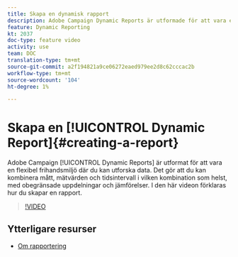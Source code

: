 ```yaml
---
title: Skapa en dynamisk rapport
description: Adobe Campaign Dynamic Reports är utformade för att vara en flexibel frihandsmiljö där du kan utforska data. Det gör att du kan kombinera mått, mätvärden och tidsintervall i vilken kombination som helst, med obegränsade uppdelningar och jämförelser. I den här videon förklaras hur du skapar en rapport.
feature: Dynamic Reporting
kt: 2037
doc-type: feature video
activity: use
team: DOC
translation-type: tm+mt
source-git-commit: a2f194821a9ce06272eaed979ee2d8c62cccac2b
workflow-type: tm+mt
source-wordcount: '104'
ht-degree: 1%

---
```



# Skapa en [!UICONTROL Dynamic Report]{#creating-a-report}

Adobe Campaign [!UICONTROL Dynamic Reports] är utformat för att vara en flexibel frihandsmiljö där du kan utforska data. Det gör att du kan kombinera mått, mätvärden och tidsintervall i vilken kombination som helst, med obegränsade uppdelningar och jämförelser. I den här videon förklaras hur du skapar en rapport.

>[!VIDEO](https://video.tv.adobe.com/v/25264/?quality=12)

## Ytterligare resurser

* [Om rapportering](https://docs.adobe.com/content/help/en/campaign-standard/using/reporting/about-reporting/about-dynamic-reports.html)

